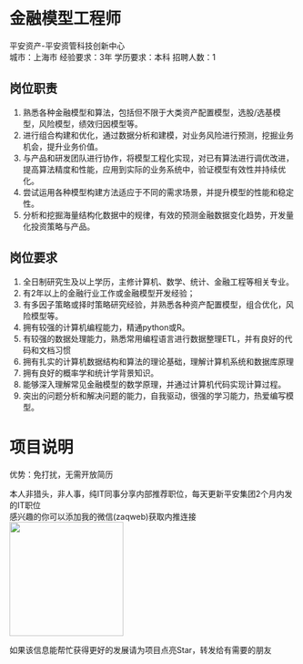 # 金融模型工程师
平安资产-平安资管科技创新中心  
城市：上海市 经验要求：3年 学历要求：本科  招聘人数：1

## 岗位职责
1.	熟悉各种金融模型和算法，包括但不限于大类资产配置模型，选股/选基模型，风险模型，绩效归因模型等。
 2.	进行组合构建和优化，通过数据分析和建模，对业务风险进行预测，挖掘业务机会，提升业务价值。
 3.	与产品和研发团队进行协作，将模型工程化实现，对已有算法进行调优改进，提高算法精度和性能，应用到实际的业务系统中，验证模型有效性并持续优化。
 4.	尝试运用各种模型构建方法适应于不同的需求场景，并提升模型的性能和稳定性。
 5.	分析和挖掘海量结构化数据中的规律，有效的预测金融数据变化趋势，开发量化投资策略与产品。

## 岗位要求
1.	全日制研究生及以上学历，主修计算机、数学、统计、金融工程等相关专业。
 2.	有2年以上的金融行业工作或金融模型开发经验；
 3.	有多因子策略或择时策略研究经验，并熟悉各种资产配置模型，组合优化，风险模型等。
 4.	拥有较强的计算机编程能力，精通python或R。
 5.	有较强的数据处理能力，熟悉常用编程语言进行数据整理ETL，并有良好的代码和文档习惯
 6.	拥有扎实的计算机数据结构和算法的理论基础，理解计算机系统和数据库原理
 7.	拥有良好的概率学和统计学背景知识。
 8.	能够深入理解常见金融模型的数学原理，并通过计算机代码实现计算过程。
 9.	突出的问题分析和解决问题的能力，自我驱动，很强的学习能力，热爱编写模型。

# 项目说明

优势：免打扰，无需开放简历

本人非猎头，非人事，纯IT同事分享内部推荐职位，每天更新平安集团2个月内发的IT职位  
感兴趣的你可以添加我的微信(zaqweb)获取内推连接  
<img src="https://github.com/zaqweb/PA-IT-JOBS/blob/master/WechatICode.jpeg"  height="200" width="200">

如果该信息能帮忙获得更好的发展请为项目点亮Star，转发给有需要的朋友




